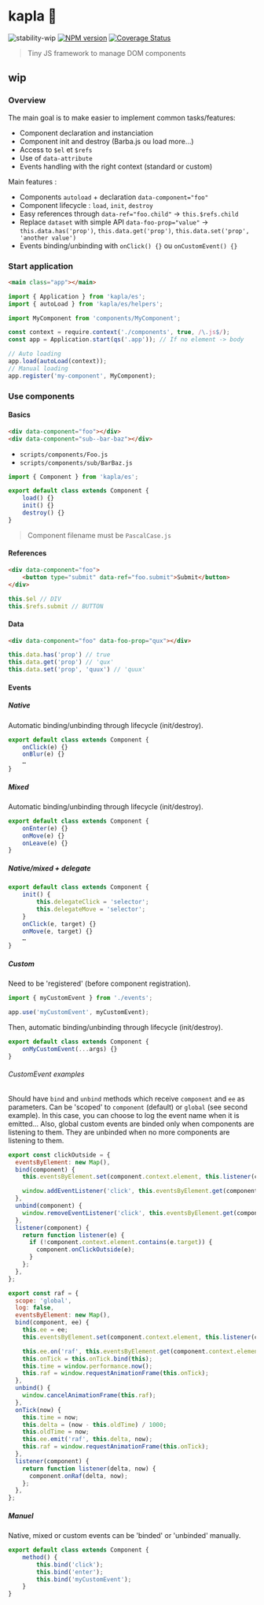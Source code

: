 # kapla 👷‍

![stability-wip](https://img.shields.io/badge/stability-work_in_progress-lightgrey.svg?style=flat-square)
[![NPM version](https://img.shields.io/npm/v/kapla.svg?style=flat-square)](https://www.npmjs.com/package/kapla)
[![Coverage Status](https://img.shields.io/coveralls/thierrymichel/kapla/master.svg?style=flat-square)](https://coveralls.io/github/thierrymichel/kapla?branch=master)

> Tiny JS framework to manage DOM components

## wip

### Overview

The main goal is to make easier to implement common tasks/features:

- Component declaration and instanciation
- Component init and destroy (Barba.js ou load more…)
- Access to `$el` et `$refs`
- Use of `data-attribute`
- Events handling with the right context (standard or custom)

Main features :

- Components `autoload` + declaration `data-component="foo"`
- Component lifecycle : `load`, `init`, `destroy`
- Easy references through `data-ref="foo.child"` -> `this.$refs.child`
- Replace `dataset` with simple API `data-foo-prop="value"` -> `this.data.has('prop')`, `this.data.get('prop')`, `this.data.set('prop', 'another value')`
- Events binding/unbinding with `onClick() {}` ou `onCustomEvent() {}`

### Start application

```html
<main class="app"></main>
```

```js
import { Application } from 'kapla/es';
import { autoLoad } from 'kapla/es/helpers';

import MyComponent from 'components/MyComponent';

const context = require.context('./components', true, /\.js$/);
const app = Application.start(qs('.app')); // If no element -> body

// Auto loading
app.load(autoLoad(context));
// Manual loading
app.register('my-component', MyComponent);
```

### Use components

#### Basics

```html
<div data-component="foo"></div>
<div data-component="sub--bar-baz"></div>
```

- `scripts/components/Foo.js`
- `scripts/components/sub/BarBaz.js`

```js
import { Component } from 'kapla/es';

export default class extends Component {
    load() {}
    init() {}
    destroy() {}
}
```

> Component filename must be `PascalCase.js`

#### References

```html
<div data-component="foo">
    <button type="submit" data-ref="foo.submit">Submit</button>
</div>
```

```js
this.$el // DIV
this.$refs.submit // BUTTON
```

#### Data

```html
<div data-component="foo" data-foo-prop="qux"></div>
```

```js
this.data.has('prop') // true
this.data.get('prop') // 'qux'
this.data.set('prop', 'quux') // 'quux'
```

#### Events

##### Native

Automatic binding/unbinding through lifecycle (init/destroy).

```js
export default class extends Component {
    onClick(e) {}
    onBlur(e) {}
    …
}
```

##### Mixed

Automatic binding/unbinding through lifecycle (init/destroy).

```js
export default class extends Component {
    onEnter(e) {}
    onMove(e) {}
    onLeave(e) {}
}
```

##### Native/mixed + delegate

```js
export default class extends Component {
    init() {
        this.delegateClick = 'selector';
        this.delegateMove = 'selector';
    }
    onClick(e, target) {}
    onMove(e, target) {}
    …
}
```

##### Custom

Need to be 'registered' (before component registration).

```js
import { myCustomEvent } from './events';

app.use('myCustomEvent', myCustomEvent);
```

Then, automatic binding/unbinding through lifecycle (init/destroy).

```js
export default class extends Component {
    onMyCustomEvent(...args) {}
}
```

###### CustomEvent examples

Should have `bind` and `unbind` methods which receive `component` and `ee` as parameters.
Can be 'scoped' to `component` (default) or `global` (see second example).
In this case, you can choose to log the event name when it is emitted…
Also, global custom events are binded only when components are listening to them.
They are unbinded when no more components are listening to them.

```js
export const clickOutside = {
  eventsByElement: new Map(),
  bind(component) {
    this.eventsByElement.set(component.context.element, this.listener(component));

    window.addEventListener('click', this.eventsByElement.get(component.context.element));
  },
  unbind(component) {
    window.removeEventListener('click', this.eventsByElement.get(component.context.element));
  },
  listener(component) {
    return function listener(e) {
      if (!component.context.element.contains(e.target)) {
        component.onClickOutside(e);
      }
    };
  },
};
```

```js
export const raf = {
  scope: 'global',
  log: false,
  eventsByElement: new Map(),
  bind(component, ee) {
    this.ee = ee;
    this.eventsByElement.set(component.context.element, this.listener(component));

    this.ee.on('raf', this.eventsByElement.get(component.context.element));
    this.onTick = this.onTick.bind(this);
    this.time = window.performance.now();
    this.raf = window.requestAnimationFrame(this.onTick);
  },
  unbind() {
    window.cancelAnimationFrame(this.raf);
  },
  onTick(now) {
    this.time = now;
    this.delta = (now - this.oldTime) / 1000;
    this.oldTime = now;
    this.ee.emit('raf', this.delta, now);
    this.raf = window.requestAnimationFrame(this.onTick);
  },
  listener(component) {
    return function listener(delta, now) {
      component.onRaf(delta, now);
    };
  },
};
```

##### Manuel

Native, mixed or custom events can be 'binded' or 'unbinded' manually.

```js
export default class extends Component {
    method() {
        this.bind('click');
        this.bind('enter');
        this.bind('myCustomEvent');
    }
}
```
